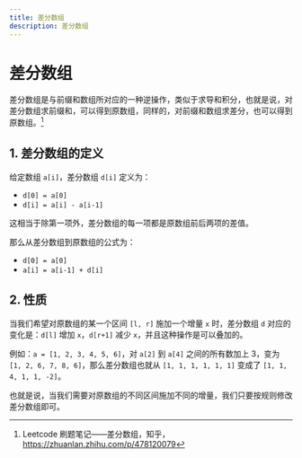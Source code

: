 ```yaml
---
title: 差分数组
description: 差分数组
---
```


# 差分数组

差分数组是与前缀和数组所对应的一种逆操作，类似于求导和积分，也就是说，对差分数组求前缀和，可以得到原数组，同样的，对前缀和数组求差分，也可以得到原数组。[^1]

[^1]: Leetcode 刷题笔记——差分数组，知乎，<https://zhuanlan.zhihu.com/p/478120079>

## 1. 差分数组的定义

给定数组 `a[i]`，差分数组 `d[i]` 定义为：
- `d[0] = a[0]`
- `d[i] = a[i] - a[i-1]`

这相当于除第一项外，差分数组的每一项都是原数组前后两项的差值。

那么从差分数组到原数组的公式为：
- `d[0] = a[0]`
- `a[i] = a[i-1] + d[i]`

## 2. 性质

当我们希望对原数组的某一个区间 `[l, r]` 施加一个增量 `x` 时，差分数组 `d` 对应的变化是：`d[l]` 增加 `x`，`d[r+1]` 减少 `x`，并且这种操作是可以叠加的。

例如：`a = [1, 2, 3, 4, 5, 6]`，对 `a[2]` 到 `a[4]` 之间的所有数加上 $3$，变为 `[1, 2, 6, 7, 8, 6]`，那么差分数组也就从 `[1, 1, 1, 1, 1, 1]` 变成了 `[1, 1, 4, 1, 1, -2]`。

也就是说，当我们需要对原数组的不同区间施加不同的增量，我们只要按规则修改差分数组即可。
